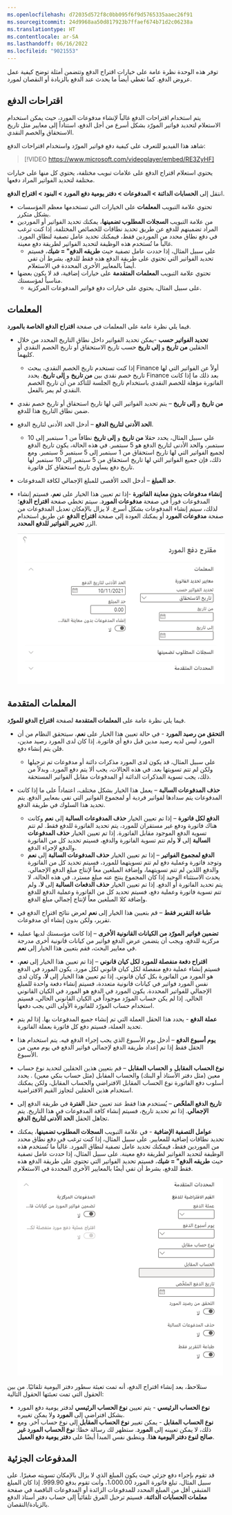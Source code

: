 ```yaml
---
ms.openlocfilehash: d72035d572f8c0bb095f6f9d5765335aaec26f91
ms.sourcegitcommit: 24d9968aa50d817923b7ffaef674b71d2c06238a
ms.translationtype: HT
ms.contentlocale: ar-SA
ms.lasthandoff: 06/16/2022
ms.locfileid: "9021553"
---
```

توفر هذه الوحدة نظرة عامة على خيارات اقتراح الدفع وتتضمن أمثلة توضح كيفية عمل عروض الدفع. كما تغطي أيضاً ما يحدث عند الدفع بالزيادة أو النقصان لمورد.

## <a name="payment-proposals"></a>اقتراحات الدفع 

يتم استخدام اقتراحات الدفع غالباً لإنشاء مدفوعات المورد، حيث يمكن استخدام الاستعلام لتحديد فواتير المورّد بشكل أسرع من أجل الدفع، استناداً إلى معايير مثل تاريخ الاستحقاق والخصم النقدي.

شاهد هذا الفيديو للتعرف على كيفية دفع فواتير المورّد واستخدام اقتراحات الدفع:

 > [!VIDEO https://www.microsoft.com/videoplayer/embed/RE3ZyHF]

يحتوي استعلام اقتراح الدفع على علامات تبويب مختلفة، يحتوي كل منها على خيارات مختلفة لتحديد الفواتير المراد دفعها. 

انتقل إلى **الحسابات الدائنة > المدفوعات > دفتر يومية دفع المورد > البنود > اقتراح الدفع**.

- تحتوي علامة التبويب **المعلمات** على الخيارات التي تستخدمها معظم المؤسسات بشكل متكرر. 
- من علامة التبويب **السجلات المطلوب تضمينها**، يمكنك تحديد الفواتير أو الموردين المراد تضمينهم للدفع عن طريق تحديد نطاقات للخصائص المختلفة. إذا كنت ترغب في دفع نطاق محدد من الموردين فقط، فيمكنك تحديد عامل تصفية لنطاق المورد. غالباً ما تُستخدم هذه الوظيفة لتحديد الفواتير لطريقة دفع معينة. 
    - على سبيل المثال، إذا حددت عامل تصفية حيث **طريقه الدفع" = شيك**، فسيتم تحديد الفواتير التي تحتوي على طريقة الدفع هذه فقط للدفع، بشرط أن تفي أيضاً بالمعايير الأخرى المحددة في الاستعلام. 
- تحتوي علامة التبويب **المعلمات المتقدمة** على خيارات إضافية، قد لا يكون بعضها مناسباً لمؤسستك. 
    - على سبيل المثال، يحتوي على خيارات دفع فواتير المدفوعات المركزية.

## <a name="parameters"></a>المعلمات 

فيما يلي نظرة عامة على المعلمات في صفحة **اقتراح الدفع الخاصة بالمورد**.

- **تحديد الفواتير حسب** -يمكن تحديد الفواتير داخل نطاق التاريخ المحدد من خلال الحقلين **من تاريخ** و **إلى تاريخ** حسب تاريخ الاستحقاق أو تاريخ الخصم النقدي أو كليهما. 
    - إذا كنت تستخدم تاريخ الخصم النقدي، يبحث Finance أولاً عن الفواتير التي لها تاريخ خصم نقدي بين **من تاريخ** و **إلى تاريخ**. يحدد Finance بعد ذلك ما إذا كانت الفاتورة مؤهلة للخصم النقدي باستخدام تاريخ الجلسة للتأكد من أن تاريخ الخصم النقدي لم يمر بالفعل.
- **من تاريخ** و **إلى تاريخ** – يتم تحديد الفواتير التي لها تاريخ استحقاق أو تاريخ خصم نقدي ضمن نطاق التاريخ هذا للدفع.
- **الحد الأدنى لتاريخ الدفع** – أدخل الحد الأدنى لتاريخ الدفع. 
    - علي سبيل المثال، يحدد حقلا **من تاريخ** و **إلى تاريخ** نطاقاً من 1 سبتمبر إلى 10 سبتمبر، والحد الأدنى لتاريخ الدفع هو 5 سبتمبر. في هذه الحالة، يكون تاريخ الدفع لجميع الفواتير التي لها تاريخ استحقاق من 1 سبتمبر إلى 5 سبتمبر 5 سبتمبر. ومع ذلك، فإن جميع الفواتير التي لها تاريخ استحقاق من 5 سبتمبر إلى 10 سبتمبر لها تاريخ دفع يساوي تاريخ استحقاق كل فاتورة.
- **حد المبلغ** – أدخل الحد الأقصى للمبلغ الإجمالي لكافة المدفوعات.
- **إنشاء مدفوعات بدون معاينة الفاتورة** -إذا تم تعيين هذا الخيار على **نعم**، فسيتم إنشاء المدفوعات فوراً في صفحة **مدفوعات المورد**. سيتم تخطي صفحة **اقتراح الدفع**؛ لذلك، سيتم إنشاء المدفوعات بشكل أسرع.  لا يزال بالإمكان تعديل المدفوعات من صفحة **مدفوعات المورد** أو يمكنك العودة إلى صفحة **اقتراح الدفع** عن طريق استخدام الزر **تحرير الفواتير للدفع المحدد**.

    ![لقطة شاشة تعرض المعلمات في صفحة اقتراح دفع المورد.](../media/parameter.png)

## <a name="advanced-parameters"></a>المعلمات المتقدمة 

فيما يلي نظرة عامة على **المعلمات المتقدمة** لصفحة **اقتراح الدفع للمورّد**.

- **التحقق من رصيد المورد** - في حالة تعيين هذا الخيار على **نعم**، سيتحقق النظام من أن المورد ليس لديه رصيد مدين قبل دفع أي فاتورة. إذا كان لدى المورد رصيد مدين، فلن يتم إنشاء دفع. 
    - على سبيل المثال، قد يكون لدى المورد مذكرات دائنة أو مدفوعات تم ترحيلها ولكن لم تتم تسويتها بعد. في هذه الحالات، يجب ألا يتم دفع المورد. وبدلاً من ذلك، يجب تسوية المذكرات الدائنة أو المدفوعات مقابل الفواتير المستحقة.
- **حذف المدفوعات السالبة** – يعمل هذا الخيار بشكل مختلف، اعتماداً على ما إذا كانت المدفوعات يتم سدادها لفواتير فردية أو لمجموع الفواتير التي تفي بمعايير الدفع. يتم تحديد هذا السلوك في طريقة الدفع.
    - **الدفع لكل فاتورة** – إذا تم تعيين الخيار **حذف المدفوعات السالبة** إلى **نعم** وكانت هناك فاتورة ودفع غير مستقران للمورد، يتم تحديد الفاتورة للدفع فقط. لم تتم تسوية الدفع الموجود مقابل الفاتورة. 
    إذا تم تعيين الخيار **حذف المدفوعات السالبة** إلى **لا** ولم تتم تسوية الفاتورة والدفع، فسيتم تحديد كل من الفاتورة والدفع لإجراء الدفع.
    - **الدفع لمجموع الفواتير** – إذا تم تعيين الخيار **حذف المدفوعات السالبة** إلى **نعم** وتوجد فاتورة وعملية دفع لم تتم تسويتهما للمورد، فسيتم تحديد كل من الفاتورة والدفع اللذين لم تتم تسويتهما، وإضافة المبلغين معاً لإنتاج مبلغ الدفع الإجمالي. يحدث الاستثناء الوحيد إذا كان المجموع ينتج عنه مبلغ مسترد. في هذه الحالة، لا يتم تحديد الفاتورة أو الدفع. 
    إذا تم تعيين الخيار **حذف الدفعات السالبة** إلى **لا**، ولم تتم تسوية فاتورة وعملية دفع، فسيتم تحديد كل من الفاتورة وعملية الدفع للدفع وإضافة كلا المبلغين معاً لإنتاج إجمالي مبلغ الدفع.
- **طباعة التقرير فقط** – قم بتعيين هذا الخيار إلى **نعم** لعرض نتائج اقتراح الدفع في تقرير، ولكن بدون إنشاء أي مدفوعات.
- **تضمين فواتير المورّد من الكيانات القانونية الأخرى** – إذا كانت مؤسستك لديها عملية مركزية للدفع، ويجب أن يتضمن عرض الدفع فواتير من كيانات قانونية أخرى مدرجة في معايير البحث، فقم بتعيين هذا الخيار إلى **نعم‏‎**.
- **اقتراح دفعة منفصلة للمورد لكل كيان قانوني** – إذا تم تعيين هذا الخيار إلى **نعم**، فسيتم إنشاء عملية دفع منفصلة لكل كيان قانوني لكل مورد. يكون المورد في الدفع هو المورد من الفاتورة بكل كيان قانوني. إذا تم تعيين هذا الخيار إلى **لا**، وكان لدى نفس المورد فواتير في كيانات قانونية متعددة، فسيتم إنشاء دفعة واحدة للمبلغ الإجمالي للفواتير المحددة. يكون المورد في الدفع هو المورد في الكيان القانوني الحالي. إذا لم يكن حساب المورّد موجوداً في الكيان القانوني الحالي، فسيتم استخدام حساب المورّد للفاتورة الأولى التي يجب دفعها.
- **عملة الدفع** - يحدد هذا الحقل العملة التي تم إنشاء جميع المدفوعات بها. إذا لم يتم تحديد العملة، فسيتم دفع كل فاتورة بعملة الفاتورة.
- **يوم أسبوع الدفع** – أدخل يوم الأسبوع الذي يجب إجراء الدفع فيه. يتم استخدام هذا الحقل فقط إذا تم إعداد طريقة الدفع لإجمالي فواتير الدفع في يوم معين من الأسبوع.
- **نوع الحساب المقابل** و **الحساب المقابل** – قم بتعيين هذين الحقلين لتحديد نوع حساب معين (مثل دفتر الأستاذ أو البنك) والحساب المقابل (مثل حساب بنكي معين) . يحدد أسلوب دفع الفاتورة نوع الحساب المقابل الافتراضي والحساب المقابل، ولكن يمكنك استخدام هذين الحقلين لتجاوز القيم الافتراضية.
- **تاريخ الدفع الملخّص** – يُستخدم هذا فقط عند تعيين حقل **الفترة** في طريقة الدفع إلى **الإجمالي**. إذا تم تحديد تاريخ، فسيتم إنشاء كافة المدفوعات في هذا التاريخ. يتم تجاهل الحقل **الحد الأدنى لتاريخ الدفع**.
- **عوامل التصفية الإضافية** - في علامة التبويب **السجلات المطلوب تضمينها**، يمكنك تحديد نطاقات إضافية للمعايير. على سبيل المثال، إذا كنت ترغب في دفع نطاق محدد من الموردين فقط، فيمكنك تحديد عامل تصفية لنطاق المورد. غالباً ما تُستخدم هذه الوظيفة لتحديد الفواتير لطريقة دفع معينة. على سبيل المثال، إذا حددت عامل تصفية حيث **طريقه الدفع" = شيك**، فسيتم تحديد الفواتير التي تحتوي على طريقة الدفع هذه فقط للدفع، بشرط أن تفي أيضًا بالمعايير الأخرى المحددة في الاستعلام.
 
    ![لقطة شاشة لصفحة المعلمات المتقدمة.](../media/advanced-parameters.png)

ستلاحظ، بعد إنشاء اقتراح الدفع، أنه تمت تعبئة سطور دفتر اليومية تلقائيًا. من بين الحقول التي تمت تعبئتها الحقول التالية:

- **نوع الحساب الرئيسي** - يتم تعيين **نوع الحساب الرئيسي** لدفتر يومية دفع المورد بشكل افتراضي إلى **المورد** ولا يمكن تغييره.
- **نوع الحساب المقابل** - يمكن تغيير **نوع الحساب المقابل** إلى نوع حساب آخر. ومع ذلك، لا يمكن تعيينه إلى **المورد**. ستظهر لك رسالة خطأ: **نوع الحساب المورد غير صالح لنوع دفتر اليومية هذا**. وينطبق نفس المبدأ أيضًا على **دفتر يومية دفع العميل**.

## <a name="partial-payment"></a>المدفوعات الجزئية

قد تقوم بإجراء دفع جزئي حيث يكون المبلغ الذي لا يزال بالإمكان تسويته صغيرًا. على سبيل المثال، تبلغ فاتورة المورد 1،000.00، وأنت تقوم بدفع 999.90. إذا كان المبلغ المتبقي أقل من المبلغ المحدد للمدفوعات الزائدة أو المدفوعات الناقصة في صفحة **معلمات الحسابات الدائنة**، فسيتم ترحيل الفرق تلقائياً إلى حساب دفتر أستاذ الدفع بالزيادة/النقصان.

